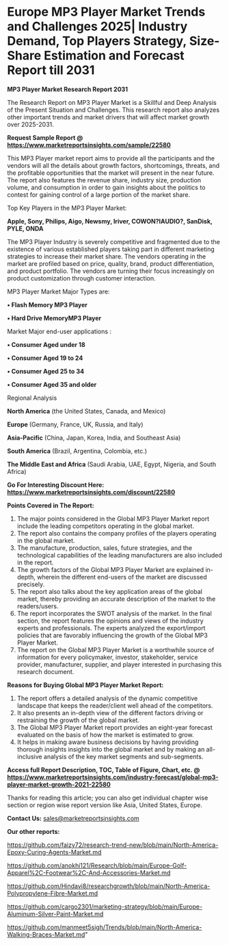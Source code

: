 # Europe MP3 Player Market Trends and Challenges 2025| Industry Demand, Top Players Strategy, Size-Share Estimation and Forecast Report till 2031

<strong>MP3 Player Market Research Report 2031</strong>

The Research Report on MP3 Player Market is a Skillful and Deep Analysis of the Present Situation and Challenges. This research report also analyzes other important trends and market drivers that will affect market growth over 2025-2031.

<strong>Request Sample Report @ <a href=https://www.marketreportsinsights.com/sample/22580>https://www.marketreportsinsights.com/sample/22580</a></strong>

This MP3 Player market report aims to provide all the participants and the vendors will all the details about growth factors, shortcomings, threats, and the profitable opportunities that the market will present in the near future. The report also features the revenue share, industry size, production volume, and consumption in order to gain insights about the politics to contest for gaining control of a large portion of the market share.

Top Key Players in the MP3 Player Market:

<strong>Apple, Sony, Philips, Aigo, Newsmy, Iriver, COWON?IAUDIO?, SanDisk, PYLE, ONDA</strong>

The MP3 Player Industry is severely competitive and fragmented due to the existence of various established players taking part in different marketing strategies to increase their market share. The vendors operating in the market are profiled based on price, quality, brand, product differentiation, and product portfolio. The vendors are turning their focus increasingly on product customization through customer interaction.

MP3 Player Market Major Types are:

<strong>• Flash Memory MP3 Player

• Hard Drive MemoryMP3 Player</strong>

Market Major end-user applications :

<strong>• Consumer Aged under 18

• Consumer Aged 19 to 24

• Consumer Aged 25 to 34

• Consumer Aged 35 and older</strong>

Regional Analysis

</u><strong><b>North America</b></strong> (the United States, Canada, and Mexico)

<strong><b>Europe </b></strong>(Germany, France, UK, Russia, and Italy)

<strong><b>Asia-Pacific</b></strong> (China, Japan, Korea, India, and Southeast Asia)

<strong><b>South America</b></strong> (Brazil, Argentina, Colombia, etc.)

<strong><b>The Middle East and Africa</b></strong> (Saudi Arabia, UAE, Egypt, Nigeria, and South Africa)

<strong>Go For Interesting Discount Here: <a href=https://www.marketreportsinsights.com/discount/22580>https://www.marketreportsinsights.com/discount/22580</a></strong>

<strong>Points Covered in The Report:</strong>
<ol>
  <li>The major points considered in the Global MP3 Player Market report include the leading competitors operating in the global market.</li>
  <li>The report also contains the company profiles of the players operating in the global market.</li>
  <li>The manufacture, production, sales, future strategies, and the technological capabilities of the leading manufacturers are also included in the report.</li>
  <li>The growth factors of the Global MP3 Player Market are explained in-depth, wherein the different end-users of the market are discussed precisely.</li>
  <li>The report also talks about the key application areas of the global market, thereby providing an accurate description of the market to the readers/users.</li>
  <li>The report incorporates the SWOT analysis of the market. In the final section, the report features the opinions and views of the industry experts and professionals. The experts analyzed the export/import policies that are favorably influencing the growth of the Global MP3 Player Market.</li>
  <li>The report on the Global MP3 Player Market is a worthwhile source of information for every policymaker, investor, stakeholder, service provider, manufacturer, supplier, and player interested in purchasing this research document.</li>
</ol>
<strong>Reasons for Buying Global MP3 Player Market Report:</strong>

<ol>
  <li>The report offers a detailed analysis of the dynamic competitive landscape that keeps the reader/client well ahead of the competitors.</li>
  <li>It also presents an in-depth view of the different factors driving or restraining the growth of the global market.</li>
  <li>The Global MP3 Player Market report provides an eight-year forecast evaluated on the basis of how the market is estimated to grow.</li>
  <li>It helps in making aware business decisions by having providing thorough insights insights into the global market and by making an all-inclusive analysis of the key market segments and sub-segments.</li>
</ol>
<strong>Access full Report Description, TOC, Table of Figure, Chart, etc. @ <a href=https://www.marketreportsinsights.com/industry-forecast/global-mp3-player-market-growth-2021-22580>https://www.marketreportsinsights.com/industry-forecast/global-mp3-player-market-growth-2021-22580</a></strong>


Thanks for reading this article; you can also get individual chapter wise section or region wise report version like Asia, United States, Europe.

<strong>Contact Us:</strong>
sales@marketreportsinsights.com

<strong>Our other reports:</strong>

<a href=https://github.com/faizy72/research-trend-new/blob/main/North-America-Epoxy-Curing-Agents-Market.md>https://github.com/faizy72/research-trend-new/blob/main/North-America-Epoxy-Curing-Agents-Market.md</a>

<a href=https://github.com/anokhi121/Research/blob/main/Europe-Golf-Apparel%2C-Footwear%2C-And-Accessories-Market.md>https://github.com/anokhi121/Research/blob/main/Europe-Golf-Apparel%2C-Footwear%2C-And-Accessories-Market.md</a>

<a href=https://github.com/Hindavi8/researchgrowth/blob/main/North-America-Polypropylene-Fibre-Market.md>https://github.com/Hindavi8/researchgrowth/blob/main/North-America-Polypropylene-Fibre-Market.md</a>

<a href=https://github.com/cargo2301/marketing-strategy/blob/main/Europe-Aluminum-Silver-Paint-Market.md>https://github.com/cargo2301/marketing-strategy/blob/main/Europe-Aluminum-Silver-Paint-Market.md</a>

<a href=https://github.com/manmeet5sigh/Trends/blob/main/North-America-Walking-Braces-Market.md>https://github.com/manmeet5sigh/Trends/blob/main/North-America-Walking-Braces-Market.md</a>"
